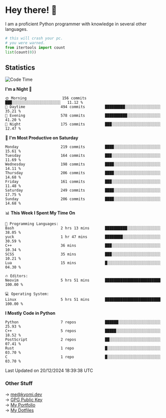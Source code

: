 # Hey there! 👋

I am a proficient Python programmer with knowledge in several other languages.

```py
# this will crash your pc.
# you were warned.
from itertools import count
list(count(0))
```

## Statistics
<!--START_SECTION:waka-->
![Code Time](http://img.shields.io/badge/Code%20Time-1%2C645%20hrs%2011%20mins-blue)

**I'm a Night 🦉** 

```text
🌞 Morning                156 commits         ███░░░░░░░░░░░░░░░░░░░░░░   11.12 % 
🌆 Daytime                494 commits         █████████░░░░░░░░░░░░░░░░   35.21 % 
🌃 Evening                578 commits         ██████████░░░░░░░░░░░░░░░   41.20 % 
🌙 Night                  175 commits         ███░░░░░░░░░░░░░░░░░░░░░░   12.47 % 
```
📅 **I'm Most Productive on Saturday** 

```text
Monday                   219 commits         ████░░░░░░░░░░░░░░░░░░░░░   15.61 % 
Tuesday                  164 commits         ███░░░░░░░░░░░░░░░░░░░░░░   11.69 % 
Wednesday                198 commits         ████░░░░░░░░░░░░░░░░░░░░░   14.11 % 
Thursday                 206 commits         ████░░░░░░░░░░░░░░░░░░░░░   14.68 % 
Friday                   161 commits         ███░░░░░░░░░░░░░░░░░░░░░░   11.48 % 
Saturday                 249 commits         ████░░░░░░░░░░░░░░░░░░░░░   17.75 % 
Sunday                   206 commits         ████░░░░░░░░░░░░░░░░░░░░░   14.68 % 
```


📊 **This Week I Spent My Time On** 

```text
💬 Programming Languages: 
Bash                     2 hrs 13 mins       ██████████░░░░░░░░░░░░░░░   38.05 % 
yuck                     1 hr 47 mins        ████████░░░░░░░░░░░░░░░░░   30.59 % 
C++                      36 mins             ███░░░░░░░░░░░░░░░░░░░░░░   10.34 % 
SCSS                     35 mins             ███░░░░░░░░░░░░░░░░░░░░░░   10.21 % 
Lua                      15 mins             █░░░░░░░░░░░░░░░░░░░░░░░░   04.30 % 

🔥 Editors: 
Neovim                   5 hrs 51 mins       █████████████████████████   100.00 % 

💻 Operating System: 
Linux                    5 hrs 51 mins       █████████████████████████   100.00 % 
```

**I Mostly Code in Python** 

```text
Python                   7 repos             ██████░░░░░░░░░░░░░░░░░░░   25.93 % 
C++                      5 repos             █████░░░░░░░░░░░░░░░░░░░░   18.52 % 
PostScript               2 repos             ██░░░░░░░░░░░░░░░░░░░░░░░   07.41 % 
Rust                     1 repo              █░░░░░░░░░░░░░░░░░░░░░░░░   03.70 % 
C                        1 repo              █░░░░░░░░░░░░░░░░░░░░░░░░   03.70 % 
```




 Last Updated on 20/12/2024 18:39:38 UTC
<!--END_SECTION:waka-->

### Other Stuff

→ [me@kyomi.dev](mailto:me@kyomi.dev)\
→ [GPG Public Key](https://github.com/bitterteriyaki.gpg)\
→ [My Portfolio](https://kyomi.dev)\
→ [My Dotfiles](https://github.com/bitterteriyaki/dotfiles)
